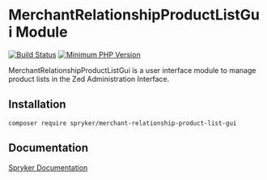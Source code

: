# MerchantRelationshipProductListGui Module
[![Build Status](https://travis-ci.org/spryker/merchant-relationship-product-list-gui.svg)](https://travis-ci.org/spryker/merchant-relationship-product-list-gui)
[![Minimum PHP Version](https://img.shields.io/badge/php-%3E%3D%207.2-8892BF.svg)](https://php.net/)

MerchantRelationshipProductListGui is a user interface module to manage product lists in the Zed Administration Interface.

## Installation

```
composer require spryker/merchant-relationship-product-list-gui
```

## Documentation

[Spryker Documentation](https://academy.spryker.com/developing_with_spryker/module_guide/modules.html)
